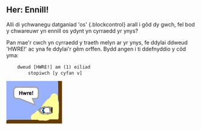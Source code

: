 ## Her: Ennill! 
Alli di ychwanegu datganiad 'os' {.blockcontrol} arall i gôd dy gwch, fel bod y chwareuwr yn ennill os ydynt yn cyrraedd yr ynys?

Pan mae'r cwch yn cyrraedd y traeth melyn ar yr ynys, fe ddylai ddweud 'HWRE!' ac yna fe ddylai'r gêm orffen.  Bydd angen i ti ddefnyddio y côd yma:

```blocks
	dweud [HWRE!] am (1) eiliad
		stopiwch [y cyfan v]

```

![screenshot](images/boat-win.png)

